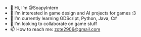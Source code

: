 - 👋 Hi, I’m @SoapyIntern
- 👀 I’m interested in game design and AI projects for games :3
- 🌱 I’m currently learning GDScript, Python, Java, C#
- 💞️ I’m looking to collaborate on game stuff
- 📫 How to reach me: zote2906@gmail.com

<!---
SoapyIntern/SoapyIntern is a ✨ special ✨ repository because its `README.md` (this file) appears on your GitHub profile.
You can click the Preview link to take a look at your changes.
--->
